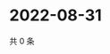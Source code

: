 # 2022-08-31

共 0 条

<!-- BEGIN WEIBO -->
<!-- 最后更新时间 Wed Aug 31 2022 07:17:42 GMT+0800 (China Standard Time) -->

<!-- END WEIBO -->
